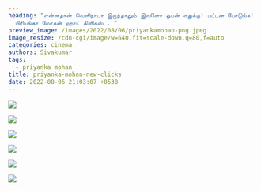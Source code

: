 ```yaml
---
heading: "என்னதான் வெளிநாடா இருந்தாலும் இவளோ ஓபன் எதுக்கு! பட்டன போடுங்க!
  பிரியங்கா மோகன் ஹாட் கிளிக்ஸ் . "
preview_image: /images/2022/08/06/priyankamohan-png.jpeg
image_resize: /cdn-cgi/image/w=640,fit=scale-down,q=80,f=auto
categories: cinema
authors: Sivakumar
tags:
  - priyanka mohan
title: priyanka-mohan-new-clicks
date: 2022-08-06 21:03:07 +0530
---
```

![](/images/2022/08/06/priyankaamohan.jpeg)

![](/images/2022/08/06/priyankaamohan-2-.jpeg)

![](/images/2022/08/06/priyankaamohan2.jpeg)

![](/images/2022/08/06/priyankaamohan4.jpeg)

![](/images/2022/08/06/priyankaamohan6.jpeg)

![](/images/2022/08/06/priyankaamohan8.jpeg)